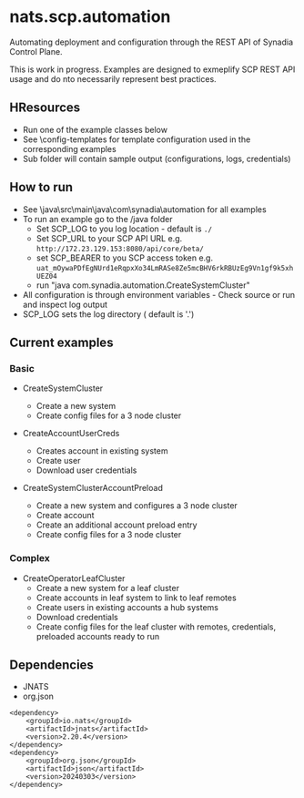 # nats.scp.automation

Automating deployment and configuration through the REST API of Synadia Control Plane.

This is work in progress. Examples are designed to exmeplify SCP REST API usage and do nto necessarily represent best practices.

## HResources
* Run one of the example classes below
* See \config-templates for template configuration used in the corresponding examples
* Sub folder will contain sample output (configurations, logs, credentials)

## How to run

* See \java\src\main\java\com\synadia\automation for all examples
* To run an example go to the /java folder
    * Set SCP_LOG to you log location - default is `./`
    * Set SCP_URL to your SCP API URL  e.g. `http://172.23.129.153:8080/api/core/beta/`
    * set SCP_BEARER to you SCP access token e.g. `uat_mOywaPDfEgNUrd1eRqpxXo34LmRASe8Ze5mcBHV6rkRBUzEg9Vn1gf9k5xhUEZ04`
    * run "java  com.synadia.automation.CreateSystemCluster"
* All configuration is through environment variables - Check source or run and inspect log output
* SCP_LOG sets the log directory ( default is '.')

## Current examples

### Basic
* CreateSystemCluster
    * Create a new system
    * Create config files for a 3 node cluster
    
* CreateAccountUserCreds
    * Creates account in existing system
    * Create user
    * Download user credentials
    
* CreateSystemClusterAccountPreload
    * Create a new system and configures a 3 node cluster
    * Create account 
    * Create an additional account preload entry
    * Create config files for a 3 node cluster

### Complex

* CreateOperatorLeafCluster
    * Create a new system for a leaf cluster
    * Create accounts in leaf system to link to leaf remotes
    * Create users in existing accounts a hub systems
    * Download credentials
    * Create config files for the leaf cluster with remotes, credentials, preloaded accounts ready to run

    

## Dependencies
* JNATS
* org.json

````
<dependency>
    <groupId>io.nats</groupId>
    <artifactId>jnats</artifactId>
    <version>2.20.4</version>
</dependency>
<dependency>
    <groupId>org.json</groupId>
    <artifactId>json</artifactId>
    <version>20240303</version>
</dependency>
````

